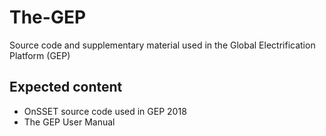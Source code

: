 # The-GEP
Source code and supplementary material used in the Global Electrification Platform (GEP)

## Expected content

* OnSSET source code used in GEP 2018
* The GEP User Manual
